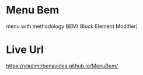 # Menu Bem
menu with methodology BEM( Block Element Modifier)

# Live Url
https://vladimirbenavides.github.io/MenuBem/
